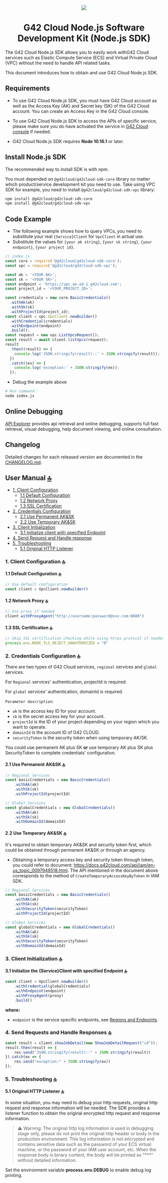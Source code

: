 <p align="center">
<a href="https://www.g42cloud.com/"><img src="https://upload.wikimedia.org/wikipedia/en/4/43/Group_42_Logo.jpg"></a>
</p>

<h1 align="center">G42 Cloud Node.js Software Development Kit (Node.js SDK)</h1>

The G42 Cloud Node.js SDK allows you to easily work withG42 Cloud services such as Elastic Compute Service (ECS)
and Virtual Private Cloud (VPC) without the need to handle API related tasks.

This document introduces how to obtain and use G42 Cloud Node.js SDK.

## Requirements

- To use G42 Cloud Node.js SDK, you must have G42 Cloud account as well as the Access Key (AK) and Secret key (SK) of the
  G42 Cloud account. You can create an Access Key in the G42 Cloud console.

- To use G42 Cloud Node.js SDK to access the APIs of specific service, please make sure you do have activated the
  service in [G42 Cloud console](https://console.g42cloud.com/console/) if needed.

- G42 Cloud Node.js SDK requires **Node 10.16.1** or later.

## Install Node.js SDK

The recommended way to install SDK is with npm.

You must depended on `@g42cloud/g42cloud-sdk-core` library no matter which product/service development kit you
need to use. Take using VPC SDK for example, you need to install `@g42cloud/g42cloud-sdk-vpc` library:

``` bash
npm install @g42cloud/g42cloud-sdk-core
npm install @g42cloud/g42cloud-sdk-vpc
```

## Code Example

- The following example shows how to query VPCs, you need to substitute your real `{Service}Client`
  for `VpcClient` in actual use.
- Substitute the values for `{your ak string}`, `{your sk string}`, `{your endpoint}`, `{your project id}`.

``` javascript
// index.js
const core = require('@g42cloud/g42cloud-sdk-core');
const vpc = require('@g42cloud/g42cloud-sdk-vpc');

const ak = '<YOUR AK>';
const sk = '<YOUR SK>';
const endpoint = 'https://vpc.ae-ad-1.g42cloud.com';
const project_id = '<YOUR_PROJECT_ID>';

const credentials = new core.BasicCredentials()
  .withAk(ak)
  .withSk(sk)
  .withProjectId(project_id);
const client = vpc.VpcClient.newBuilder()
  .withCredential(credentials)
  .withEndpoint(endpoint)
  .build();
const request = new vpc.ListVpcsRequest();
const result = await client.listVpcs(request);
result
  .then((result) => {
    console.log('JSON.stringify(result)::' + JSON.stringify(result));
  })
  .catch((ex) => {
    console.log('exception:' + JSON.stringify(ex));
  });

```

- Debug the example above

``` bash
# Run command：
node index.js
```

## Online Debugging

[API Explorer](https://console.g42cloud.com/apiexplorer) provides api retrieval and online debugging, supports full fast retrieval, visual debugging, help document viewing, and online consultation.

## Changelog

Detailed changes for each released version are documented in
the [CHANGELOG.md](https://github.com/g42cloud-sdk/g42cloud-sdk-nodejs/blob/master/CHANGELOG.md).

## User Manual [:top:](#g42-cloud-nodejs-software-development-kit-nodejs-sdk)

* [1. Client Configuration](#1-client-configuration-top)
    * [1.1  Default Configuration](#11-default-configuration-top)
    * [1.2  Network Proxy](#12-network-proxy-top)
    * [1.3  SSL Certification](#13-ssl-certification-top)
* [2. Credentials Configuration](#2-credentials-configuration-top)
    * [2.1  Use Permanent AK&SK](#21-use-permanent-aksk-top)
    * [2.2  Use Temporary AK&SK](#22-use-temporary-aksk-top)
* [3. Client Initialization](#3-client-initialization-top)
    * [3.1  Initialize client with specified Endpoint](#31-initialize-the-serviceclient-with-specified-endpoint-top)
* [4. Send Request and Handle response](#4-send-requests-and-handle-responses-top)
* [5. Troubleshooting](#5-troubleshooting-top)
    * [5.1  Original HTTP Listener](#51-original-http-listener-top)

### 1. Client Configuration [:top:](#user-manual-top)

#### 1.1 Default Configuration [:top:](#user-manual-top)

``` javascript
// Use default configuration
const client = VpcClient.newBuilder()
```

#### 1.2 Network Proxy [:top:](#user-manual-top)

``` javascript
// Use proxy if needed
client.withProxyAgent("http://username:password@xxx.com:8080")
```

#### 1.3 SSL Certification [:top:](#user-manual-top)

``` javascript
// Skip SSL certification checking while using https protocol if needed
process.env.NODE_TLS_REJECT_UNAUTHORIZED = "0"
```

### 2. Credentials Configuration [:top:](#user-manual-top)

There are two types of G42 Cloud services, `regional` services and `global` services.

For `Regional` services' authentication, projectId is required. 

For `global` services' authentication, domainId is required.

`Parameter description`:

- `ak` is the access key ID for your account.
- `sk` is the secret access key for your account.
- `projectId` is the ID of your project depending on your region which you want to operate.
- `domainId` is the account ID of G42 CLOUD.
- `securityToken` is the security token when using temporary AK/SK.

You could use permanent AK plus SK **or** use temporary AK plus SK plus SecurityToken to complete credentials'
configuration.

#### 2.1 Use Permanent AK&SK [:top:](#user-manual-top)

``` javascript
// Regional Services
const basicCredentials = new BasicCredentials()
    .withAk(ak)
    .withSk(sk)
    .withProjectId(projectId)

// Global Services
const globalCredentials = new GlobalCredentials()
    .withAk(ak)
    .withSk(sk)
    .withDomainId(domainId)
```

#### 2.2 Use Temporary AK&SK [:top:](#user-manual-top)

It's required to obtain temporary AK&SK and security token first, which could be obtained through
permanent AK&SK or through an agency.

- Obtaining a temporary access key and security token through token, you could refer to document: https://docs.g42cloud.com/api/iam/en-us_topic_0097949518.html. The API mentioned in the document above
  corresponds to the method of `CreateTemporaryAccessKeyByToken` in IAM SDK.

``` javascript
// Regional Services
const basicCredentials = new BasicCredentials()
    .withAk(ak)
    .withSk(sk)
    .withSecurityToken(securityToken)
    .withProjectId(projectId)

// Global Services
const globalCredentials = new GlobalCredentials()
    .withAk(ak)
    .withSk(sk)
    .withSecurityToken(securityToken)
    .withDomainId(domainId)
```

### 3. Client Initialization [:top:](#user-manual-top)

#### 3.1 Initialize the {Service}Client with specified Endpoint [:top:](#user-manual-top)

``` javascript
const client = VpcClient.newBuilder()
    .withCredential(globalCredentials)
    .withEndpoint(endpoint)
    .withProxyAgent(proxy)
    .build()
```

**where:**

- `endpoint` is the service specific endpoints,
  see [Regions and Endpoints](https://docs.g42cloud.com/endpoint/index.html).

### 4. Send Requests and Handle Responses [:top:](#user-manual-top)

``` javascript
const result = client.showJobDetail(new ShowJobDetailRequest("id"));
result.then(result => {
    res.send("JSON.stringify(result)::" + JSON.stringify(result))
}).catch(ex => {
    res.send("exception:" + JSON.stringify(ex))
});
```

### 5. Troubleshooting [:top:](#user-manual-top)

#### 5.1 Original HTTP Listener [:top:](#user-manual-top)

In some situation, you may need to debug your http requests, original http request and response information will be
needed. The SDK provides a listener function to obtain the original encrypted http request and response information.

> :warning:  Warning: The original http log information is used in debugging stage only, please do not print the original http header or body in the production environment. This log information is not encrypted and contains sensitive data such as the password of your ECS virtual machine, or the password of your IAM user account, etc. When the response body is binary content, the body will be printed as "***" without detailed information.

Set the environment variable __process.env.DEBUG__ to enable debug log printing.
